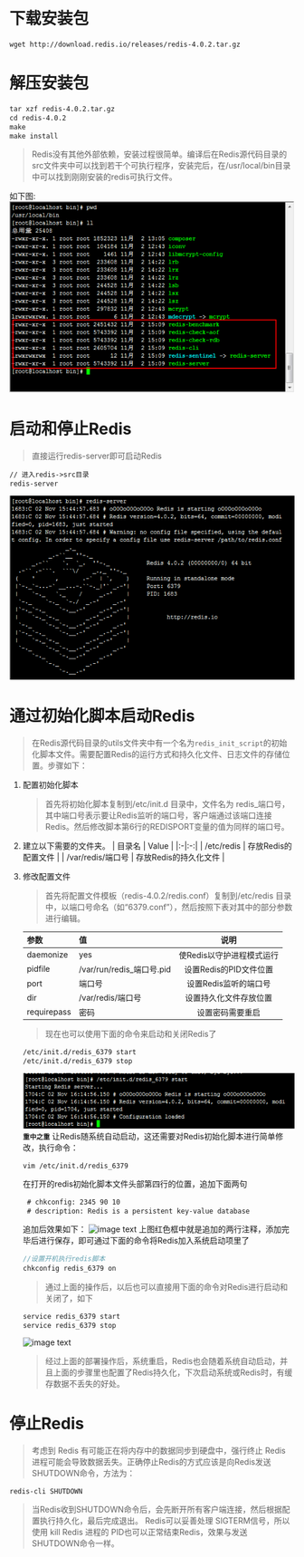 # 下载安装包
``` 
wget http://download.redis.io/releases/redis-4.0.2.tar.gz
```

# 解压安装包
```
tar xzf redis-4.0.2.tar.gz
cd redis-4.0.2
make
make install
```
> Redis没有其他外部依赖，安装过程很简单。编译后在Redis源代码目录的src文件夹中可以找到若干个可执行程序，安装完后，在/usr/local/bin目录中可以找到刚刚安装的redis可执行文件。

如下图:
![Image text](./images/redis-1.png)
# 启动和停止Redis
>直接运行redis-server即可启动Redis
```
// 进入redis->src目录
redis-server
```
![Image text](./images/redis-2.png)
# 通过初始化脚本启动Redis
>在Redis源代码目录的utils文件夹中有一个名为`redis_init_script`的初始化脚本文件。需要配置Redis的运行方式和持久化文件、日志文件的存储位置。步骤如下：
1. 配置初始化脚本
    >首先将初始化脚本复制到/etc/init.d 目录中，文件名为 redis_端口号，其中端口号表示要让Redis监听的端口号，客户端通过该端口连接Redis。然后修改脚本第6行的REDISPORT变量的值为同样的端口号。
2. 建立以下需要的文件夹。
    | 目录名 | Value |
    |:-|:-:|
    | /etc/redis | 存放Redis的配置文件 |
    | /var/redis/端口号 | 存放Redis的持久化文件 |
3. 修改配置文件
    >首先将配置文件模板（redis-4.0.2/redis.conf）复制到/etc/redis 目录中，以端口号命名（如“6379.conf”），然后按照下表对其中的部分参数进行编辑。
    
    参数|	值|	说明
    |:-|-|:-:|
    daemonize|	yes	|使Redis以守护进程模式运行
    pidfile	|/var/run/redis_端口号.pid|	设置Redis的PID文件位置
    port|	端口号|	设置Redis监听的端口号
    dir	|/var/redis/端口号	|设置持久化文件存放位置
    requirepass | 密码 | 设置密码需要重启
    >现在也可以使用下面的命令来启动和关闭Redis了
    ```
    /etc/init.d/redis_6379 start
    /etc/init.d/redis_6379 stop
    ```
    ![image text](./images/redis-3.png)
    **`重中之重`** 让Redis随系统自动启动，这还需要对Redis初始化脚本进行简单修改，执行命令：
    ```
    vim /etc/init.d/redis_6379
    ```
    在打开的redis初始化脚本文件头部第四行的位置，追加下面两句
   ```
    # chkconfig: 2345 90 10 
    # description: Redis is a persistent key-value database
    ```
    追加后效果如下：
    ![image text](images/redis-4.png)
    上图红色框中就是追加的两行注释，添加完毕后进行保存，即可通过下面的命令将Redis加入系统启动项里了
    ``` js
    //设置开机执行redis脚本
    chkconfig redis_6379 on
    ```
    >通过上面的操作后，以后也可以直接用下面的命令对Redis进行启动和关闭了，如下
    ```
    service redis_6379 start
    service redis_6379 stop
    ```
    ![image text](images/redis-5.png)
    >经过上面的部署操作后，系统重启，Redis也会随着系统自动启动，并且上面的步骤里也配置了Redis持久化，下次启动系统或Redis时，有缓存数据不丢失的好处。
# 停止Redis
>考虑到 Redis 有可能正在将内存中的数据同步到硬盘中，强行终止 Redis 进程可能会导致数据丢失。正确停止Redis的方式应该是向Redis发送SHUTDOWN命令，方法为：
```
redis-cli SHUTDOWN
```

>当Redis收到SHUTDOWN命令后，会先断开所有客户端连接，然后根据配置执行持久化，最后完成退出。
Redis可以妥善处理 SIGTERM信号，所以使用 kill Redis 进程的 PID也可以正常结束Redis，效果与发送SHUTDOWN命令一样。
